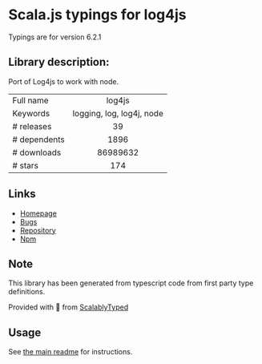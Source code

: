 
# Scala.js typings for log4js

Typings are for version 6.2.1

## Library description:
Port of Log4js to work with node.

|                    |                 |
| ------------------ | :-------------: |
| Full name          | log4js |
| Keywords           | logging, log, log4j, node |
| # releases         | 39 |
| # dependents       | 1896 |
| # downloads        | 86989632 |
| # stars            | 174 |

## Links
- [Homepage](https://log4js-node.github.io/log4js-node/)
- [Bugs](http://github.com/log4js-node/log4js-node/issues)
- [Repository](https://github.com/log4js-node/log4js-node)
- [Npm](https://www.npmjs.com/package/log4js)
    


## Note
This library has been generated from typescript code from first party type definitions.

Provided with :purple_heart: from [ScalablyTyped](https://github.com/oyvindberg/ScalablyTyped)

## Usage
See [the main readme](../../readme.md) for instructions.


